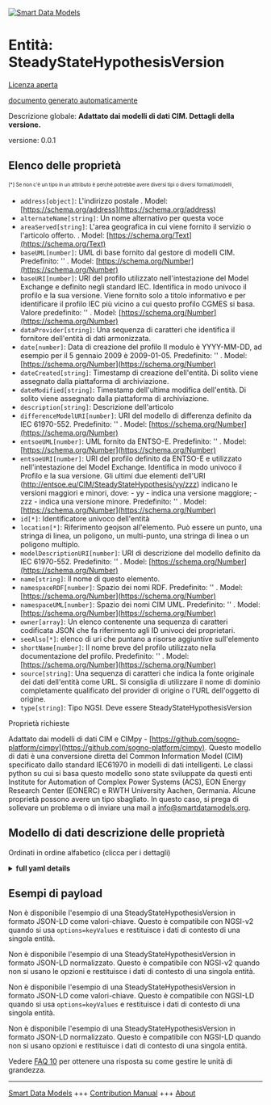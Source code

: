 <!-- 10-Header -->  
[![Smart Data Models](https://smartdatamodels.org/wp-content/uploads/2022/01/SmartDataModels_logo.png "Logo")](https://smartdatamodels.org)  
Entità: SteadyStateHypothesisVersion  
====================================<!-- /10-Header -->  
<!-- 15-License -->  
[Licenza aperta](https://github.com/smart-data-models//dataModel.EnergyCIM/blob/master/SteadyStateHypothesisVersion/LICENSE.md)  
[documento generato automaticamente](https://docs.google.com/presentation/d/e/2PACX-1vTs-Ng5dIAwkg91oTTUdt8ua7woBXhPnwavZ0FxgR8BsAI_Ek3C5q97Nd94HS8KhP-r_quD4H0fgyt3/pub?start=false&loop=false&delayms=3000#slide=id.gb715ace035_0_60)  
<!-- /15-License -->  
<!-- 20-Description -->  
Descrizione globale: **Adattato dai modelli di dati CIM. Dettagli della versione.**  
versione: 0.0.1  
<!-- /20-Description -->  
<!-- 30-PropertiesList -->  

## Elenco delle proprietà  

<sup><sub>[*] Se non c'è un tipo in un attributo è perché potrebbe avere diversi tipi o diversi formati/modelli</sub></sup>.  
- `address[object]`: L'indirizzo postale  . Model: [https://schema.org/address](https://schema.org/address)- `alternateName[string]`: Un nome alternativo per questa voce  - `areaServed[string]`: L'area geografica in cui viene fornito il servizio o l'articolo offerto.  . Model: [https://schema.org/Text](https://schema.org/Text)- `baseUML[number]`: UML di base fornito dal gestore di modelli CIM. Predefinito: ''  . Model: [https://schema.org/Number](https://schema.org/Number)- `baseURI[number]`: URI del profilo utilizzato nell'intestazione del Model Exchange e definito negli standard IEC.  Identifica in modo univoco il profilo e la sua versione. Viene fornito solo a titolo informativo e per identificare il profilo IEC più vicino a cui questo profilo CGMES si basa. Valore predefinito: ''  . Model: [https://schema.org/Number](https://schema.org/Number)- `dataProvider[string]`: Una sequenza di caratteri che identifica il fornitore dell'entità di dati armonizzata.  - `date[number]`: Data di creazione del profilo Il modulo è YYYY-MM-DD, ad esempio per il 5 gennaio 2009 è 2009-01-05. Predefinito: ''  . Model: [https://schema.org/Number](https://schema.org/Number)- `dateCreated[string]`: Timestamp di creazione dell'entità. Di solito viene assegnato dalla piattaforma di archiviazione.  - `dateModified[string]`: Timestamp dell'ultima modifica dell'entità. Di solito viene assegnato dalla piattaforma di archiviazione.  - `description[string]`: Descrizione dell'articolo  - `differenceModelURI[number]`: URI del modello di differenza definito da IEC 61970-552. Predefinito: ''  . Model: [https://schema.org/Number](https://schema.org/Number)- `entsoeUML[number]`: UML fornito da ENTSO-E. Predefinito: ''  . Model: [https://schema.org/Number](https://schema.org/Number)- `entsoeURI[number]`: URI del profilo definito da ENTSO-E e utilizzato nell'intestazione del Model Exchange.  Identifica in modo univoco il Profilo e la sua versione. Gli ultimi due elementi dell'URI (http://entsoe.eu/CIM/SteadyStateHypothesis/yy/zzz) indicano le versioni maggiori e minori, dove:  - yy - indica una versione maggiore; - zzz - indica una versione minore. Predefinito: ''  . Model: [https://schema.org/Number](https://schema.org/Number)- `id[*]`: Identificatore univoco dell'entità  - `location[*]`: Riferimento geojson all'elemento. Può essere un punto, una stringa di linea, un poligono, un multi-punto, una stringa di linea o un poligono multiplo.  - `modelDescriptionURI[number]`: URI di descrizione del modello definito da IEC 61970-552. Predefinito: ''  . Model: [https://schema.org/Number](https://schema.org/Number)- `name[string]`: Il nome di questo elemento.  - `namespaceRDF[number]`: Spazio dei nomi RDF. Predefinito: ''  . Model: [https://schema.org/Number](https://schema.org/Number)- `namespaceUML[number]`: Spazio dei nomi CIM UML. Predefinito: ''  . Model: [https://schema.org/Number](https://schema.org/Number)- `owner[array]`: Un elenco contenente una sequenza di caratteri codificata JSON che fa riferimento agli ID univoci dei proprietari.  - `seeAlso[*]`: elenco di uri che puntano a risorse aggiuntive sull'elemento  - `shortName[number]`: Il nome breve del profilo utilizzato nella documentazione del profilo. Predefinito: ''  . Model: [https://schema.org/Number](https://schema.org/Number)- `source[string]`: Una sequenza di caratteri che indica la fonte originale dei dati dell'entità come URL. Si consiglia di utilizzare il nome di dominio completamente qualificato del provider di origine o l'URL dell'oggetto di origine.  - `type[string]`: Tipo NGSI. Deve essere SteadyStateHypothesisVersion  <!-- /30-PropertiesList -->  
<!-- 35-RequiredProperties -->  
Proprietà richieste  
<!-- /35-RequiredProperties -->  
<!-- 40-RequiredProperties -->  
Adattato dai modelli di dati CIM e CIMpy - [https://github.com/sogno-platform/cimpy](https://github.com/sogno-platform/cimpy). Questo modello di dati è una conversione diretta del Common Information Model (CIM) specificato dallo standard IEC61970 in modelli di dati intelligenti. Le classi python su cui si basa questo modello sono state sviluppate da questi enti Institute for Automation of Complex Power Systems (ACS), EON Energy Research Center (EONERC) e RWTH University Aachen, Germania. Alcune proprietà possono avere un tipo sbagliato. In questo caso, si prega di sollevare un problema o di inviare una mail a info@smartdatamodels.org.  
<!-- /40-RequiredProperties -->  
<!-- 50-DataModelHeader -->  
## Modello di dati descrizione delle proprietà  
Ordinati in ordine alfabetico (clicca per i dettagli)  
<!-- /50-DataModelHeader -->  
<!-- 60-ModelYaml -->  
<details><summary><strong>full yaml details</strong></summary>    
```yaml  
SteadyStateHypothesisVersion:    
  description: 'Adapted from CIM data models. Version details.'    
  properties:    
    address:    
      description: 'The mailing address'    
      properties:    
        addressCountry:    
          description: 'Property. The country. For example, Spain. Model:''https://schema.org/addressCountry'''    
          type: string    
        addressLocality:    
          description: 'Property. The locality in which the street address is, and which is in the region. Model:''https://schema.org/addressLocality'''    
          type: string    
        addressRegion:    
          description: 'Property. The region in which the locality is, and which is in the country. Model:''https://schema.org/addressRegion'''    
          type: string    
        postOfficeBoxNumber:    
          description: 'Property. The post office box number for PO box addresses. For example, 03578. Model:''https://schema.org/postOfficeBoxNumber'''    
          type: string    
        postalCode:    
          description: 'Property. The postal code. For example, 24004. Model:''https://schema.org/https://schema.org/postalCode'''    
          type: string    
        streetAddress:    
          description: 'Property. The street address. Model:''https://schema.org/streetAddress'''    
          type: string    
      type: object    
      x-ngsi:    
        model: https://schema.org/address    
        type: Property    
    alternateName:    
      description: 'An alternative name for this item'    
      type: string    
      x-ngsi:    
        type: Property    
    areaServed:    
      description: 'The geographic area where a service or offered item is provided'    
      type: string    
      x-ngsi:    
        model: https://schema.org/Text    
        type: Property    
    baseUML:    
      description: 'Base UML provided by CIM model manager. Default: '''''    
      type: number    
      x-ngsi:    
        model: https://schema.org/Number    
        type: Property    
    baseURI:    
      description: 'Profile URI used in the Model Exchange header and defined in IEC standards.  It uniquely identifies the Profile and its version. It is given for information only and to identify the closest IEC profile to which this CGMES profile is based on. Default: '''''    
      type: number    
      x-ngsi:    
        model: https://schema.org/Number    
        type: Property    
    dataProvider:    
      description: 'A sequence of characters identifying the provider of the harmonised data entity.'    
      type: string    
      x-ngsi:    
        type: Property    
    date:    
      description: 'Profile creation date Form is YYYY-MM-DD for example for January 5, 2009 it is 2009-01-05. Default: '''''    
      type: number    
      x-ngsi:    
        model: https://schema.org/Number    
        type: Property    
    dateCreated:    
      description: 'Entity creation timestamp. This will usually be allocated by the storage platform.'    
      format: date-time    
      type: string    
      x-ngsi:    
        type: Property    
    dateModified:    
      description: 'Timestamp of the last modification of the entity. This will usually be allocated by the storage platform.'    
      format: date-time    
      type: string    
      x-ngsi:    
        type: Property    
    description:    
      description: 'A description of this item'    
      type: string    
      x-ngsi:    
        type: Property    
    differenceModelURI:    
      description: 'Difference model URI defined by IEC 61970-552. Default: '''''    
      type: number    
      x-ngsi:    
        model: https://schema.org/Number    
        type: Property    
    entsoeUML:    
      description: 'UML provided by ENTSO-E. Default: '''''    
      type: number    
      x-ngsi:    
        model: https://schema.org/Number    
        type: Property    
    entsoeURI:    
      description: 'Profile URI defined by ENTSO-E and used in the Model Exchange header.  It uniquely identifies the Profile and its version. The last two elements in the URI (http://entsoe.eu/CIM/SteadyStateHypothesis/yy/zzz) indicate major and minor versions where:  - yy - indicates a major version; - zzz - indicates a minor version. Default: '''''    
      type: number    
      x-ngsi:    
        model: https://schema.org/Number    
        type: Property    
    id:    
      anyOf: &steadystatehypothesisversion_-_properties_-_owner_-_items_-_anyof    
        - description: 'Property. Identifier format of any NGSI entity'    
          maxLength: 256    
          minLength: 1    
          pattern: ^[\w\-\.\{\}\$\+\*\[\]`|~^@!,:\\]+$    
          type: string    
        - description: 'Property. Identifier format of any NGSI entity'    
          format: uri    
          type: string    
      description: 'Unique identifier of the entity'    
      x-ngsi:    
        type: Property    
    location:    
      description: 'Geojson reference to the item. It can be Point, LineString, Polygon, MultiPoint, MultiLineString or MultiPolygon'    
      oneOf:    
        - description: 'GeoProperty. Geojson reference to the item. Point'    
          properties:    
            bbox:    
              items:    
                type: number    
              minItems: 4    
              type: array    
            coordinates:    
              items:    
                type: number    
              minItems: 2    
              type: array    
            type:    
              enum:    
                - Point    
              type: string    
          required:    
            - type    
            - coordinates    
          title: 'GeoJSON Point'    
          type: object    
        - description: 'GeoProperty. Geojson reference to the item. LineString'    
          properties:    
            bbox:    
              items:    
                type: number    
              minItems: 4    
              type: array    
            coordinates:    
              items:    
                items:    
                  type: number    
                minItems: 2    
                type: array    
              minItems: 2    
              type: array    
            type:    
              enum:    
                - LineString    
              type: string    
          required:    
            - type    
            - coordinates    
          title: 'GeoJSON LineString'    
          type: object    
        - description: 'GeoProperty. Geojson reference to the item. Polygon'    
          properties:    
            bbox:    
              items:    
                type: number    
              minItems: 4    
              type: array    
            coordinates:    
              items:    
                items:    
                  items:    
                    type: number    
                  minItems: 2    
                  type: array    
                minItems: 4    
                type: array    
              type: array    
            type:    
              enum:    
                - Polygon    
              type: string    
          required:    
            - type    
            - coordinates    
          title: 'GeoJSON Polygon'    
          type: object    
        - description: 'GeoProperty. Geojson reference to the item. MultiPoint'    
          properties:    
            bbox:    
              items:    
                type: number    
              minItems: 4    
              type: array    
            coordinates:    
              items:    
                items:    
                  type: number    
                minItems: 2    
                type: array    
              type: array    
            type:    
              enum:    
                - MultiPoint    
              type: string    
          required:    
            - type    
            - coordinates    
          title: 'GeoJSON MultiPoint'    
          type: object    
        - description: 'GeoProperty. Geojson reference to the item. MultiLineString'    
          properties:    
            bbox:    
              items:    
                type: number    
              minItems: 4    
              type: array    
            coordinates:    
              items:    
                items:    
                  items:    
                    type: number    
                  minItems: 2    
                  type: array    
                minItems: 2    
                type: array    
              type: array    
            type:    
              enum:    
                - MultiLineString    
              type: string    
          required:    
            - type    
            - coordinates    
          title: 'GeoJSON MultiLineString'    
          type: object    
        - description: 'GeoProperty. Geojson reference to the item. MultiLineString'    
          properties:    
            bbox:    
              items:    
                type: number    
              minItems: 4    
              type: array    
            coordinates:    
              items:    
                items:    
                  items:    
                    items:    
                      type: number    
                    minItems: 2    
                    type: array    
                  minItems: 4    
                  type: array    
                type: array    
              type: array    
            type:    
              enum:    
                - MultiPolygon    
              type: string    
          required:    
            - type    
            - coordinates    
          title: 'GeoJSON MultiPolygon'    
          type: object    
      x-ngsi:    
        type: GeoProperty    
    modelDescriptionURI:    
      description: 'Model Description URI defined by IEC 61970-552. Default: '''''    
      type: number    
      x-ngsi:    
        model: https://schema.org/Number    
        type: Property    
    name:    
      description: 'The name of this item.'    
      type: string    
      x-ngsi:    
        type: Property    
    namespaceRDF:    
      description: 'RDF namespace. Default: '''''    
      type: number    
      x-ngsi:    
        model: https://schema.org/Number    
        type: Property    
    namespaceUML:    
      description: 'CIM UML namespace. Default: '''''    
      type: number    
      x-ngsi:    
        model: https://schema.org/Number    
        type: Property    
    owner:    
      description: 'A List containing a JSON encoded sequence of characters referencing the unique Ids of the owner(s)'    
      items:    
        anyOf: *steadystatehypothesisversion_-_properties_-_owner_-_items_-_anyof    
        description: 'Property. Unique identifier of the entity'    
      type: array    
      x-ngsi:    
        type: Property    
    seeAlso:    
      description: 'list of uri pointing to additional resources about the item'    
      oneOf:    
        - items:    
            format: uri    
            type: string    
          minItems: 1    
          type: array    
        - format: uri    
          type: string    
      x-ngsi:    
        type: Property    
    shortName:    
      description: 'The short name of the profile used in profile documentation. Default: '''''    
      type: number    
      x-ngsi:    
        model: https://schema.org/Number    
        type: Property    
    source:    
      description: 'A sequence of characters giving the original source of the entity data as a URL. Recommended to be the fully qualified domain name of the source provider, or the URL to the source object.'    
      type: string    
      x-ngsi:    
        type: Property    
    type:    
      description: 'NGSI type. It has to be SteadyStateHypothesisVersion'    
      enum:    
        - SteadyStateHypothesisVersion    
      type: string    
      x-ngsi:    
        type: Property    
  required: []    
  type: object    
  x-derived-from: ""    
  x-disclaimer: 'Redistribution and use in source and binary forms, with or without modification, are permitted  provided that the license conditions are met. Copyleft (c) 2021 Contributors to Smart Data Models Program'    
  x-license-url: https://github.com/smart-data-models/dataModel.EnergyCIM/blob/master/SteadyStateHypothesisVersion/LICENSE.md    
  x-model-schema: https://smart-data-models.github.io/dataModels.CIMEnergyClasses/SteadyStateHypothesisVersion/schema.json    
  x-model-tags: ""    
  x-version: 0.0.1    
```  
</details>    
<!-- /60-ModelYaml -->  
<!-- 70-MiddleNotes -->  
<!-- /70-MiddleNotes -->  
<!-- 80-Examples -->  
## Esempi di payload  
Non è disponibile l'esempio di una SteadyStateHypothesisVersion in formato JSON-LD come valori-chiave. Questo è compatibile con NGSI-v2 quando si usa `options=keyValues` e restituisce i dati di contesto di una singola entità.  
Non è disponibile l'esempio di una SteadyStateHypothesisVersion in formato JSON-LD normalizzato. Questo è compatibile con NGSI-v2 quando non si usano le opzioni e restituisce i dati di contesto di una singola entità.  
Non è disponibile l'esempio di una SteadyStateHypothesisVersion in formato JSON-LD come valori-chiave. Questo è compatibile con NGSI-LD quando si usa `options=keyValues` e restituisce i dati di contesto di una singola entità.  
Non è disponibile l'esempio di una SteadyStateHypothesisVersion in formato JSON-LD normalizzato. Questo è compatibile con NGSI-LD quando non si usano opzioni e restituisce i dati di contesto di una singola entità.  
<!-- /80-Examples -->  
<!-- 90-FooterNotes -->  
<!-- /90-FooterNotes -->  
<!-- 95-Units -->  
Vedere [FAQ 10](https://smartdatamodels.org/index.php/faqs/) per ottenere una risposta su come gestire le unità di grandezza.  
<!-- /95-Units -->  
<!-- 97-LastFooter -->  
---  
[Smart Data Models](https://smartdatamodels.org) +++ [Contribution Manual](https://bit.ly/contribution_manual) +++ [About](https://bit.ly/Introduction_SDM)<!-- /97-LastFooter -->  
